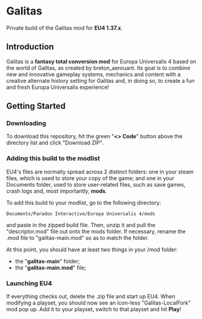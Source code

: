# Galitas

Private build of the Galitas mod for **EU4 1.37.x**.

## Introduction

Galitas is a **fantasy total conversion mod** for Europa Universalis 4 based on the world of Galitas, as created by breton_aerouant. Its goal is to combine new and innovative gameplay systems, mechanics and content with a creative alternate history setting for Galitas and, in doing so, to create a fun and fresh Europa Universalis experience!

## Getting Started

### Downloading
To download this repository, hit the green "**<> Code**" button above the directory list and click "Download ZIP".

### Adding this build to the modlist

EU4's files are normally spread across 2 distinct folders: one in your steam files, which is used to store your copy of the game; and one in your Documents folder, used to store user-related files, such as save games, crash logs and, most importantly, **mods**.

To add this build to your modlist, go to the following directory:

```
Documents/Paradox Interactive/Europa Universalis 4/mods
```

and paste in the zipped build file. Then, unzip it and pull the "descriptor.mod" file out onto the mods folder. If necessary, rename the .mod file to "galitas-main.mod" so as to match the folder.

At this point, you should have at least two things in your /mod folder:
* the "**galitas-main**" folder;
* the "**galitas-main.mod**" file;

### Launching EU4

If everything checks out, delete the .zip file and start up EU4. When modifying a playset, you should now see an icon-less "Galitas-LocalFork" mod pop up. Add it to your playset, switch to that playset and hit **Play**! 

